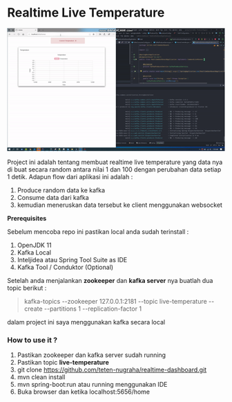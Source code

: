 # Realtime Live Temperature



![gambar](gambar/gambar.gif "gambar")





Project ini adalah tentang membuat realtime live temperature yang data nya di buat secara random antara nilai 1 dan 100 dengan perubahan data setiap 1 detik.  Adapun flow dari aplikasi ini adalah :

1. Produce random data ke kafka
2. Consume data dari kafka 
3. kemudian meneruskan data tersebut ke client menggunakan websocket



**Prerequisites**

Sebelum mencoba repo ini pastikan local anda sudah terinstall :

1. OpenJDK 11
2. Kafka Local
3. Inteljidea atau Spring Tool Suite as IDE
4. Kafka Tool / Conduktor (Optional)



Setelah anda menjalankan **zookeeper** dan **kafka server** nya buatlah dua topic berikut :

> kafka-topics --zookeeper 127.0.0.1:2181 --topic live-temperature --create --partitions 1 --replication-factor 1

dalam project ini saya menggunakan kafka secara local



### **How to use it ?**

1. Pastikan zookeeper dan kafka server sudah running
2. Pastikan topic **live-temperature** 
3. git clone https://github.com/teten-nugraha/realtime-dashboard.git 
4. mvn clean install
5. mvn spring-boot:run atau running menggunakan IDE
6. Buka browser dan ketika localhost:5656/home






